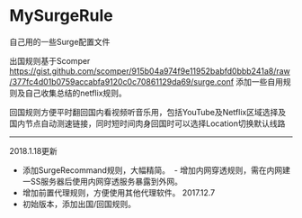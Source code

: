 # MySurgeRule


自己用的一些Surge配置文件

出国规则基于Scomper https://gist.github.com/scomper/915b04a974f9e11952babfd0bbb241a8/raw/377fc4d01b0759accabfa9120c0c70861129da69/surge.conf 添加一些自用规则及自己收集总结的netflix规则。

回国规则方便平时翻回国内看视频听音乐用，包括YouTube及Netflix区域选择及国内节点自动测速链接，同时短时间肉身回国时可以选择Location切换默认线路

------
2018.1.18更新
 - 添加SurgeRecommand规则，大幅精简。
 - 增加内网穿透规则，需在内网建一SS服务器后使用内网穿透服务暴露到外网。
 - 增加前置代理规则，方便使用其他代理软件。
2017.12.7
- 初始版本，添加出国/回国规则。
